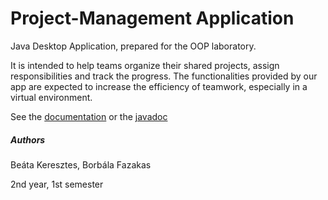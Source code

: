 # Project-Management Application
Java Desktop Application, prepared for the OOP laboratory. 

It is intended to help teams organize their shared projects, assign responsibilities and track the progress. The functionalities provided by our app are expected to increase the efficiency of teamwork, especially in a virtual environment.

See the [documentation](https://github.com/OOP-Projects-2020-2021/Project-Management-App-F-K/blob/main/Project_Management_App_Design_Doc.pdf) or the [javadoc](https://github.com/OOP-Projects-2020-2021/Project-Management-App-F-K/tree/main/javadoc)

##### Authors
Beáta Keresztes, Borbála Fazakas

2nd year, 1st semester
